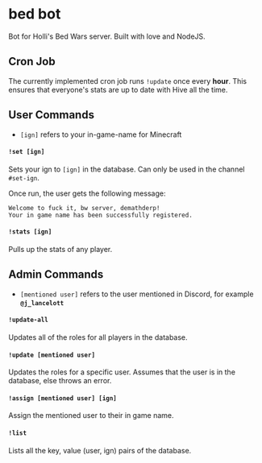 # bed bot

Bot for Holli's Bed Wars server. Built with love and NodeJS.

## Cron Job

The currently implemented cron job runs `!update` once every **hour**. This ensures that everyone's stats are up to date with Hive all the time.

## User Commands

* `[ign]` refers to your in-game-name for Minecraft

#### `!set [ign]`

Sets your ign to `[ign]` in the database. Can only be used in the channel `#set-ign`.

Once run, the user gets the following message:

```
Welcome to fuck it, bw server, demathderp!
Your in game name has been successfully registered.
```

#### `!stats [ign]`

Pulls up the stats of any player.

## Admin Commands

* `[mentioned user]` refers to the user mentioned in Discord, for example **`@j_lancelott`**

#### `!update-all`

Updates all of the roles for all players in the database.

#### `!update [mentioned user]`

Updates the roles for a specific user. Assumes that the user is in the database, else throws an error.

#### `!assign [mentioned user] [ign]`

Assign the mentioned user to their in game name.

#### `!list`

Lists all the key, value (user, ign) pairs of the database.